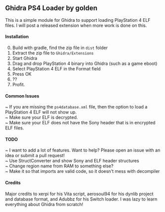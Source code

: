 ## Ghidra PS4 Loader by golden

This is a simple module for Ghidra to support loading PlayStation 4 ELF files. 
I will post a released extension when more work is done on this.

#### Installation
0. Build with gradle, find the zip file in `dist` folder
1. Extract the zip file to `Ghidra/Extensions`
2. Start Ghidra
3. Drag and drop PlayStation 4 binary into Ghidra (such as a game eboot)
4. Select PlayStation 4 ELF in the Format field
5. Press OK
6. ??
7. Profit.

#### Common Issues
~ If you are missing the `ps4database.xml` file, then the option to load a PlayStation 4 ELF will not show up.  
~ Make sure your ELF is decrypted.  
~ Make sure your ELF does not have the Sony header that is in encrypted ELF files.  

#### TODO
~ I want to add a lot of features. Want to help? Please open an issue with an idea or submit a pull request!  
~ Use StructConverter and show Sony and ELF header structures  
~ Change region name from RAM to something else?  
~ Make it so that imports are valid code, so it doesn't mess with decompiler  

#### Credits
Major credits to xerpi for his Vita script, aerosoul94 for his dynlib project and database format, and Adubbz for his Switch loader. I was lazy to learn everything about Ghidra from scratch!
